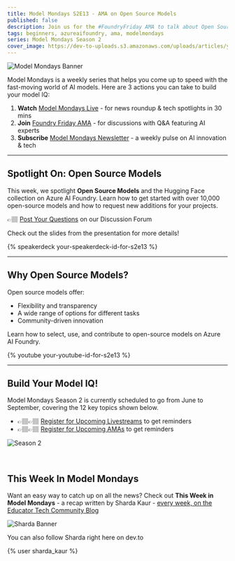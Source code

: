 ```yaml
---
title: Model Mondays S2E13 - AMA on Open Source Models
published: false
description: Join us for the #FoundryFriday AMA to talk about Open Source Models and the Hugging Face collection on Azure AI Foundry.
tags: beginners, azureaifoundry, ama, modelmondays
series: Model Mondays Season 2
cover_image: https://dev-to-uploads.s3.amazonaws.com/uploads/articles/your-cover-image-for-s2e13.png
---
```


![Model Mondays Banner](https://dev-to-uploads.s3.amazonaws.com/uploads/articles/ifnd5j9v3lbqzkctlvx1.png)

Model Mondays is a weekly series that helps you come up to speed with the fast-moving world of AI models. Here are 3 actions you can take to build your model IQ:

1. **Watch** [Model Mondays Live](https://aka.ms/model-mondays/live) - for news roundup & tech spotlights in 30 mins
2. **Join** [Foundry Friday AMA](https://aka.ms/model-mondays/forum) - for discussions with Q&A featuring AI experts
3. **Subscribe** [Model Mondays Newsletter](https://aka.ms/model-mondays/newsletter) - a weekly pulse on AI innovation & tech

---


## Spotlight On: Open Source Models

This week, we spotlight **Open Source Models** and the Hugging Face collection on Azure AI Foundry. Learn how to get started with over 10,000 open-source models and how to request new additions for your projects.

👉🏽 [Post Your Questions](https://aka.ms/model-mondays/forum) on our Discussion Forum

Check out the slides from the presentation for more details!

{% speakerdeck your-speakerdeck-id-for-s2e13 %}

---

## Why Open Source Models?

Open source models offer:

- Flexibility and transparency
- A wide range of options for different tasks
- Community-driven innovation

Learn how to select, use, and contribute to open-source models on Azure AI Foundry.

{% youtube your-youtube-id-for-s2e13 %}

---


## Build Your Model IQ!

Model Mondays Season 2 is currently scheduled to go from June to September, covering the 12 key topics shown below.

- 👉🏽👉🏽 [Register for Upcoming Livestreams](https://aka.ms/model-mondays/rsvp) to get reminders
- 👉🏽👉🏽 [Register for Upcoming AMAs](https://github.com/orgs/azure-ai-foundry/discussions/54) to get reminders

![Season 2](https://github.com/microsoft/model-mondays/blob/main/docs/season-02/img/S2-Agenda.png?raw=true)

<br/>

## This Week In Model Mondays

Want an easy way to catch up on all the news? Check out **This Week in Model Mondays** - a recap written by Sharda Kaur - [every week, on the Educator Tech Community Blog](https://aka.ms/faculty)

![Sharda Banner](https://github.com/microsoft/model-mondays/blob/main/docs/season-02/img/people/S2-Sharda.png?raw=true)

You can also follow Sharda right here on dev.to

{% user sharda_kaur %}

